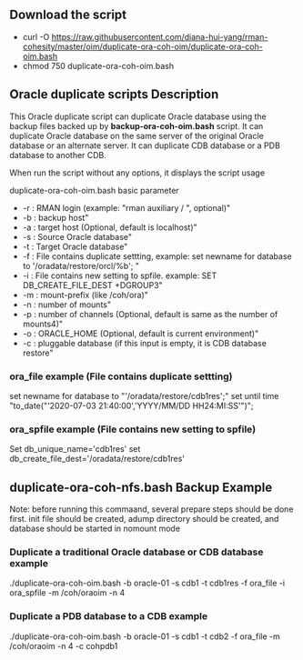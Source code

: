 ## Download the script

- curl -O https://raw.githubusercontent.com/diana-hui-yang/rman-cohesity/master/oim/duplicate-ora-coh-oim/duplicate-ora-coh-oim.bash
- chmod 750 duplicate-ora-coh-oim.bash

## Oracle duplicate scripts Description
This Oracle duplicate script can duplicate Oracle database using the backup files backed up by **backup-ora-coh-oim.bash** script. It can duplicate Oracle database on the same server of the original Oracle database or an alternate server. It can duplicate CDB database or a PDB database to another CDB.

When run the script without any options, it displays the script usage

duplicate-ora-coh-oim.bash basic parameter
- -r : RMAN login (example: \"rman auxiliary / \", optional)"
- -b : backup host" 
- -a : target host (Optional, default is localhost)"
- -s : Source Oracle database" 
- -t : Target Oracle database"
- -f : File contains duplicate settting, example: set newname for database to '/oradata/restore/orcl/%b'; "
- -i : File contains new setting to spfile. example: SET DB_CREATE_FILE_DEST +DGROUP3"
- -m : mount-prefix (like /coh/ora)"
- -n : number of mounts"
- -p : number of channels (Optional, default is same as the number of mounts4)"
- -o : ORACLE_HOME (Optional, default is current environment)"
- -c : pluggable database (if this input is empty, it is CDB database restore"

### ora_file example (File contains duplicate settting)
set newname for database to "'/oradata/restore/cdb1res';"
set until time \"to_date("'2020-07-03 21:40:00','YYYY/MM/DD HH24:MI:SS'")\";

### ora_spfile example (File contains new setting to spfile)
Set db_unique_name='cdb1res'
set db_create_file_dest='/oradata/restore/cdb1res'

## duplicate-ora-coh-nfs.bash Backup Example
Note: before running this commaand, several prepare steps should be done first. init file should be created, adump directory should be created, and database should be started in nomount mode
### Duplicate a traditional Oracle database or CDB database example
./duplicate-ora-coh-oim.bash  -b oracle-01 -s cdb1 -t cdb1res -f ora_file -i ora_spfile -m  /coh/oraoim -n 4

### Duplicate a PDB database to a CDB example
./duplicate-ora-coh-oim.bash -b oracle-01 -s cdb1 -t cdb2 -f ora_file -m  /coh/oraoim -n 4 -c cohpdb1

